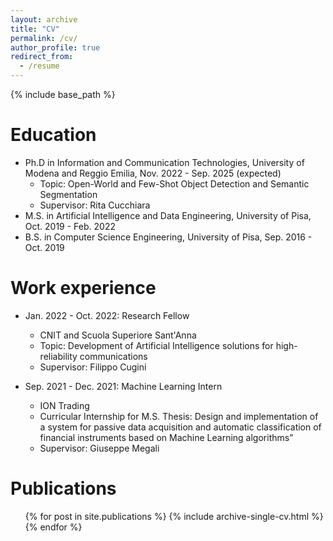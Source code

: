 ```yaml
---
layout: archive
title: "CV"
permalink: /cv/
author_profile: true
redirect_from:
  - /resume
---
```


{% include base_path %}

Education
======
* Ph.D in Information and Communication Technologies, University of Modena and Reggio Emilia, Nov. 2022 - Sep. 2025 (expected)
  * Topic: Open-World and Few-Shot Object Detection and Semantic Segmentation
  * Supervisor: Rita Cucchiara
* M.S. in Artificial Intelligence and Data Engineering, University of Pisa, Oct. 2019 - Feb. 2022
* B.S. in Computer Science Engineering, University of Pisa, Sep. 2016 - Oct. 2019

Work experience
======
* Jan. 2022 - Oct. 2022: Research Fellow
  * CNIT and Scuola Superiore Sant'Anna
  * Topic: Development of Artificial Intelligence solutions for high-reliability communications
  * Supervisor: Filippo Cugini

* Sep. 2021 - Dec. 2021: Machine Learning Intern
  * ION Trading
  * Curricular Internship for M.S. Thesis: Design and implementation of a system for passive data acquisition and automatic classification of financial instruments based on Machine Learning algorithms”
  * Supervisor: Giuseppe Megali

Publications
======
  <ul>{% for post in site.publications %}
    {% include archive-single-cv.html %}
  {% endfor %}</ul>
